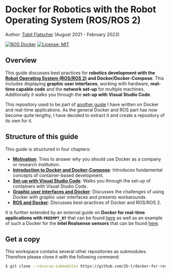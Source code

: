 # Docker for Robotics with the Robot Operating System (ROS/ROS 2)

Author: [Tobit Flatscher](https://github.com/2b-t) (August 2021 - February 2023)

[![ROS Docker](https://github.com/2b-t/docker-for-ros/actions/workflows/build-ros.yml/badge.svg)](https://github.com/2b-t/docker-for-ros/actions/workflows/build-ros.yml) [![License: MIT](https://img.shields.io/badge/License-MIT-yellow.svg)](https://opensource.org/licenses/MIT)



## Overview

This guide discusses best practices for **robotics development with the [Robot Operating System (ROS/ROS 2)](https://www.ros.org/) and Docker/Docker-Compose**. This includes displaying **graphic user interfaces**, working with hardware, **real-time capable code** and the **network set-up** for multiple machines. Additionally it walks you through the **set-up with Visual Studio Code**.

This repository used to be part of [another guide](https://github.com/2b-t/docker-realtime) I have written on Docker and real-time applications. As the general Docker and ROS part has now become quite lengthy, I have decided to extract it and create a repository of its own for it.



## Structure of this guide

This guide is structured in four chapters:

- [**Motivation**](./doc/Motivation.md): Tries to answer why you should use Docker as a company or research institution.
- [**Introduction to Docker and Docker-Compose**](./doc/Introduction.md): Introduces fundamental concepts of container-based development.
- [**Set-up with Visual Studio Code**](./doc/VisualStudioCodeSetup.md): Walks you through the set-up of containers with Visual Studio Code.
- [**Graphic user interfaces and Docker**](./doc/Gui.md): Discusses the challenges of using Docker with graphic user interfaces and presents workarounds.
- [**ROS and Docker**](./doc/Ros.md): Discusses best-practices of Docker and ROS/ROS 2.

It is further extended by an external guide on **Docker for real-time applications with `PREEMPT_RT`** that can be found [here](https://github.com/2b-t/docker-realtime) as well as an example of such a Docker for the **Intel Realsense sensors** that can be found [here](https://github.com/2b-t/realsense-ros2-docker).

 

## Get a copy

This workspace contains several other repositories as submodules. Therefore please clone it with the following command:

```bash
$ git clone --recurse-submodules https://github.com/2b-t/docker-for-ros.git
```
